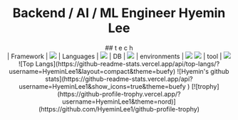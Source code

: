 <div align="center">
<h1 align=center>
Backend / AI / ML Engineer Hyemin Lee

</h1>
## t e c h 
<br/>
| Framework    | <img src="https://img.shields.io/badge/Django-092E20?style=flat-square&logo=Django&logoColor=orange"/>
| Languages    | <img src="https://img.shields.io/badge/Python-3776AB?style=flat-square&logo=Python&logoColor=yellow"/>
| DB           | <img src="https://img.shields.io/badge/MariaDB-003545?style=flat-square&logo=MariaDB&logoColor=white"/>
| environments | <img src="https://img.shields.io/badge/Docker-2496ED?style=flat-square&logo=Docker&logoColor=white"/>
<img src="https://img.shields.io/badge/Anaconda-44A833?style=flat-square&logo=Anaconda&logoColor=white"/>
| tool         | <img src="https://img.shields.io/badge/PyCharm-000000?style=flat-square&logo=PyCharm&logoColor=yellow"/>
<br>
![Top Langs](https://github-readme-stats.vercel.app/api/top-langs/?username=HyeminLee1&layout=compact&theme=buefy)
![Hyemin's github stats](https://github-readme-stats.vercel.app/api?username=HyeminLee1&show_icons=true&theme=buefy )
[![trophy](https://github-profile-trophy.vercel.app/?username=HyeminLee1&theme=nord)](https://github.com/HyeminLee1/github-profile-trophy)
</div>


